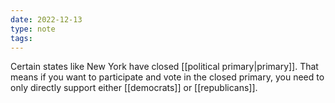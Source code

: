 ```yaml
---
date: 2022-12-13
type: note
tags:
---
```


Certain states like New York have closed [[political primary|primary]]. That means if you want to participate and vote in the closed primary, you need to only directly support either [[democrats]] or [[republicans]].
